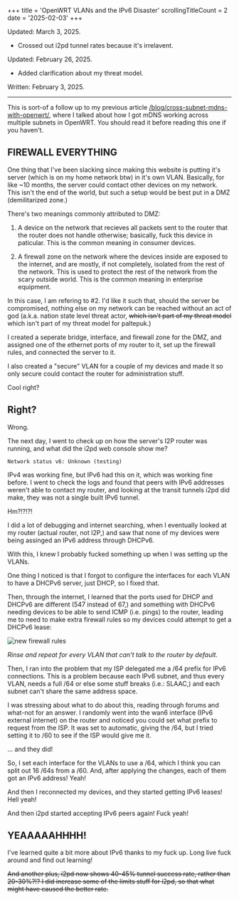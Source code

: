 +++
title               = 'OpenWRT VLANs and the IPv6 Disaster'
scrollingTitleCount = 2
date                = '2025-02-03'
+++

Updated: March 3, 2025.

- Crossed out i2pd tunnel rates because it's irrelavent.

Updated: February 26, 2025.

- Added clarification about my threat model.

Written: February 3, 2025.

---

This is sort-of a follow up to my previous article
[/blog/cross-subnet-mdns-with-openwrt/](/blog/cross-subnet-mdns-with-openwrt/),
where I talked about how I got mDNS working across multiple subnets in
OpenWRT. You should read it before reading this one if you haven't.

## FIREWALL EVERYTHING

One thing that I've been slacking since making this website is putting it's
server (which is on my home network btw) in it's own VLAN. Basically, for like
~10 months, the server could contact other devices on my network. This isn't the
end of the world, but such a setup would be best put in a DMZ (demilitarized
zone.)

There's two meanings commonly attributed to DMZ:

1. A device on the network that recieves all packets sent to the router that the router does not handle otherwise; basically, fuck this device in paticular. This is the common meaning in consumer devices.

2. A firewall zone on the network where the devices inside are exposed to the internet, and are mostly, if not completely, isolated from the rest of the network. This is used to protect the rest of the network from the scary outside world. This is the common meaning in enterprise equipment.

In this case, I am refering to #2. I'd like it such that, should the server be
compromised, nothing else on my network can be reached without an act of god
(a.k.a. nation state level threat actor, ~~which isn't part of my threat model~~
which isn't part of my threat model for paltepuk.)

I created a seperate bridge, interface, and firewall zone for the DMZ, and
assigned one of the ethernet ports of my router to it, set up the firewall
rules, and connected the server to it.

I also created a "secure" VLAN for a couple of my devices and made it so only
secure could contact the router for administration stuff.

Cool right?

## Right?

Wrong.

The next day, I went to check up on how the server's I2P router was running, and what did the i2pd web console show me?

```text
Network status v6: Unknown (testing)
```

IPv4 was working fine, but IPv6 had this on it, which was working fine before. I
went to check the logs and found that peers with IPv6 addresses weren't able to
contact my router, and looking at the transit tunnels i2pd did make, they was
not a single built IPv6 tunnel.

Hm?!?!?!

I did a lot of debugging and internet searching, when I eventually looked at my
router (actual router, not I2P,) and saw that none of my devices were being
assinged an IPv6 address through DHCPv6.

With this, I knew I probably fucked something up when I was setting up the
VLANs.

One thing I noticed is that I forgot to configure the interfaces for each VLAN
to have a DHCPv6 server, just DHCP, so I fixed that.

Then, through the internet, I learned that the ports used for DHCP and DHCPv6
are different (547 instead of 67,) and something with DHCPv6 needing devices to
be able to send ICMP (i.e. pings) to the router, leading me to need to make
extra firewall rules so my devices could attempt to get a DHCPv6 lease:

![new firewall rules](/blog/openwrt-vlans-and-the-ipv6-disaster/dhcpv6-firewall-rules.webp)

*Rinse and repeat for every VLAN that can't talk to the router by default.*

Then, I ran into the problem that my ISP delegated me a /64 prefix for IPv6
connections. This is a problem because each IPv6 subnet, and thus every VLAN,
needs a full /64 or else some stuff breaks (i.e.: SLAAC,) and each subnet can't
share the same address space.

I was stressing about what to do about this, reading through forums and what-not
for an answer. I randomly went into the wan6 interface (IPv6 external internet)
on the router and noticed you could set what prefix to request from the ISP. It
was set to automatic, giving the /64, but I tried setting it to /60 to see if
the ISP would give me it.

... and they did!

So, I set each interface for the VLANs to use a /64, which I think you can split
out 16 /64s from a /60. And, after applying the changes, each of them got an
IPv6 address! Yeah!

And then I reconnected my devices, and they started getting IPv6 leases! Hell
yeah!

And then i2pd started accepting IPv6 peers again! Fuck yeah!

## YEAAAAAHHHH!

I've learned quite a bit more about IPv6 thanks to my fuck up. Long live fuck
around and find out learning!

~~And another plus, i2pd now shows 40-45% tunnel success rate, rather than
20-30%?!? I did increase some of the limits stuff for i2pd, so that what might
have caused the better rate.~~
